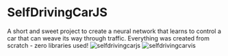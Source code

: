 # SelfDrivingCarJS

A short and sweet project to create a neural network that learns to control a car that can weave its way through traffic. Everything was created from scratch - zero libraries used!
![selfdrivingcarjs](https://user-images.githubusercontent.com/94123711/188879805-27a59969-0fc3-4217-92f8-0f71473ab699.png)
![selfdrivingcarvis](https://user-images.githubusercontent.com/94123711/188879811-cb57633b-9735-4b94-ab7a-c86ce37a3519.png)

